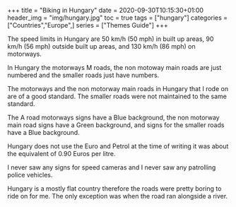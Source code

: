 +++
title = "Biking in Hungary"
date = 2020-09-30T10:15:30+01:00
header_img = "img/hungary.jpg"
toc = true
tags = ["hungary"]
categories = ["Countries","Europe",]
series = ["Themes Guide"]
+++

The speed limits in Hungary are 50 km/h (50 mph) in built up areas, 90 km/h (56 mph) outside built up areas, and 130 km/h (86 mph) on motorways.

In Hungary the motorways M roads, the non motoway main roads are just numbered and the smaller roads just have numbers.

The motorways and the non motorway main roads in Hungary that I rode on are of a good standard. The smaller roads were not maintained to the same standard.

The A road motorways signs have a Blue background, the non motorway main road signs have a Green background, and signs for the smaller roads have a Blue background.

Hungary does not use the Euro and Petrol at the time of writing it was about the equivalent of 0.90 Euros per litre.

I never saw any signs for speed cameras and I never saw any patrolling police vehicles.

Hungary is a mostly flat country therefore the roads were pretty boring to ride on for me. The only exception was when the road ran alongside a river.